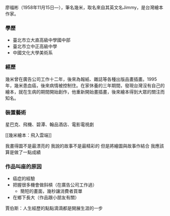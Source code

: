 廖福彬（1958年11月15日—），筆名幾米，取名來自其英文名Jimmy，是台灣繪本作家。

### 學歷
- 臺北市立大直高級中學國中部
- 臺北市立中正高級中學
- 中國文化大學美術系

### 經歷
幾米曾在廣告公司工作十二年，後來為報紙、雜誌等各種出版品畫插畫。1995年，幾米患血癌，後來病情被控制住。在家休養的三年期間，發現台灣沒有自己的繪本，就在生病的期間開始創作，他重新開始畫插畫，後來繪本得到大眾的關注而知名。

### 裝置藝術
星巴克、飛機、碧潭、翰品酒店、電影電視劇

[[幾米繪本：飛入雲端]]

我畫得圖不是最漂亮的
我說的故事不是最精彩的
但是將繪圖與故事作結合
我應該算是做了一點成績

### 作品叫座的原因
- 癌症的經驗
- 把握很多機會做斜槓（在廣告公司工作過）
	- 簡短的畫面，幾秒讓消費者買單
- 在鄉下長大（作品跟小朋友有關）

賈伯斯：人生經歷的點點滴滴都是開展生涯的一步